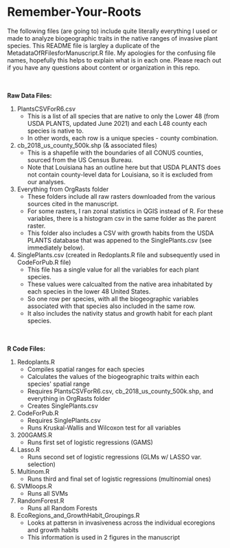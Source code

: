 # Remember-Your-Roots

The following files (are going to) include quite literally everything I used or made to analyze biogeographic traits in the native ranges of invasive plant species. 
This README file is largley a duplicate of the MetadataOfRFilesforManuscript.R file. 
My apologies for the confusing file names, hopefully this helps to explain what is in each one. 
Please reach out if you have any questions about content or organization in this repo. 

<br/><br/>
__Raw Data Files:__
1. PlantsCSVForR6.csv
    * This is a list of all species that are native to only the Lower 48 (from USDA PLANTS, updated June 2021) and each L48 county each species is native to.
    * In other words, each row is a unique species - county combination.  
2. cb_2018_us_county_500k.shp (& associated files)
    * This is a shapefile with the boundaries of all CONUS counties, sourced from the US Census Bureau.
    * Note that Louisiana has an outline here but that USDA PLANTS does not contain county-level data for Louisiana, so it is excluded from our analyses. 
3. Everything from OrgRasts folder
    * These folders include all raw rasters downloaded from the various sources cited in the manuscript.
    * For some rasters, I ran zonal statistics in QGIS instead of R. For these variables, there is a histogram csv in the same folder as the parent raster. 
    * This folder also includes a CSV with growth habits from the USDA PLANTS database that was appened to the SinglePlants.csv (see immediately below).
5. SinglePlants.csv (created in Redoplants.R file and subsequently used in CodeForPub.R file) 
    * This file has a single value for all the variables for each plant species. 
    * These values were calcualted from the native area inhabitated by each species in the lower 48 United States.  
    * So one row per species, with all the biogeographic variables associated with that species also included in the same row.
    * It also includes the nativity status and growth habit for each plant species.    

<br/><br/>
__R Code Files:__
1. Redoplants.R
    *  Compiles spatial ranges for each species
    *  Calculates the values of the biogeographic traits within each species' spatial range
    *  Requires PlantsCSVForR6.csv, cb_2018_us_county_500k.shp, and everything in OrgRasts folder
    *  Creates SinglePlants.csv 
2. CodeForPub.R
    * Requires SinglePlants.csv
    * Runs Kruskal-Wallis and Wilcoxon test for all variables
3. 200GAMS.R
    * Runs first set of logistic regressions (GAMS)
4. Lasso.R
    * Runs second set of logistic regressions (GLMs w/ LASSO var. selection)
5. Multinom.R
    * Runs third and final set of logistic regressions (multinomial ones)
6. SVMloops.R
    * Runs all SVMs
7. RandomForest.R
    * Runs all Random Forests
8. EcoRegions_and_GrowthHabit_Groupings.R
    * Looks at pattersn in invasiveness across the individual ecoregions and growth habits
    * This information is used in 2 figures in the manuscript
  
